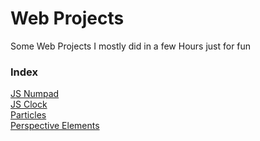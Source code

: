 # Web Projects 
Some Web Projects I mostly did in a few Hours just for fun
### Index
[JS Numpad](https://ihasname.github.io/small-web-projects/numpad/)\
[JS Clock](https://ihasname.github.io/small-web-projects/clock-js/)\
[Particles](https://ihasname.github.io/small-web-projects/particles/)\
[Perspective Elements](https://ihasname.github.io/small-web-projects/perspective-elements/)
